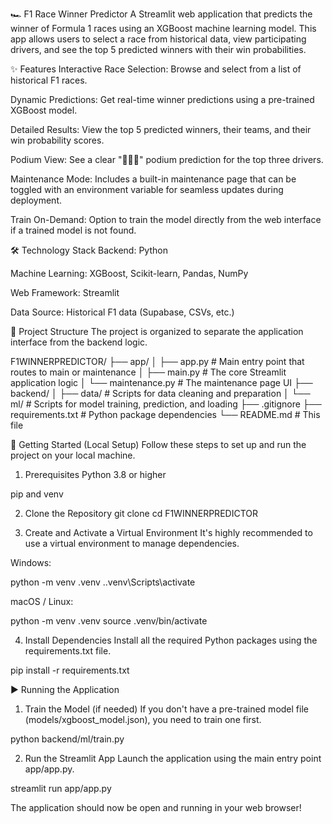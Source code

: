 🏎️ F1 Race Winner Predictor
A Streamlit web application that predicts the winner of Formula 1 races using an XGBoost machine learning model. This app allows users to select a race from historical data, view participating drivers, and see the top 5 predicted winners with their win probabilities.

✨ Features
Interactive Race Selection: Browse and select from a list of historical F1 races.

Dynamic Predictions: Get real-time winner predictions using a pre-trained XGBoost model.

Detailed Results: View the top 5 predicted winners, their teams, and their win probability scores.

Podium View: See a clear "🥇🥈🥉" podium prediction for the top three drivers.

Maintenance Mode: Includes a built-in maintenance page that can be toggled with an environment variable for seamless updates during deployment.

Train On-Demand: Option to train the model directly from the web interface if a trained model is not found.

🛠️ Technology Stack
Backend: Python

Machine Learning: XGBoost, Scikit-learn, Pandas, NumPy

Web Framework: Streamlit

Data Source: Historical F1 data (Supabase, CSVs, etc.)

📂 Project Structure
The project is organized to separate the application interface from the backend logic.

F1WINNERPREDICTOR/
├── app/
│   ├── app.py          # Main entry point that routes to main or maintenance
│   ├── main.py         # The core Streamlit application logic
│   └── maintenance.py  # The maintenance page UI
├── backend/
│   ├── data/           # Scripts for data cleaning and preparation
│   └── ml/             # Scripts for model training, prediction, and loading
├── .gitignore
├── requirements.txt    # Python package dependencies
└── README.md           # This file

🚀 Getting Started (Local Setup)
Follow these steps to set up and run the project on your local machine.

1. Prerequisites
Python 3.8 or higher

pip and venv

2. Clone the Repository
git clone <your-repository-url>
cd F1WINNERPREDICTOR

3. Create and Activate a Virtual Environment
It's highly recommended to use a virtual environment to manage dependencies.

Windows:

python -m venv .venv
.\.venv\Scripts\activate

macOS / Linux:

python -m venv .venv
source .venv/bin/activate

4. Install Dependencies
Install all the required Python packages using the requirements.txt file.

pip install -r requirements.txt

▶️ Running the Application
1. Train the Model (if needed)
If you don't have a pre-trained model file (models/xgboost_model.json), you need to train one first.

python backend/ml/train.py

2. Run the Streamlit App
Launch the application using the main entry point app/app.py.

streamlit run app/app.py

The application should now be open and running in your web browser!